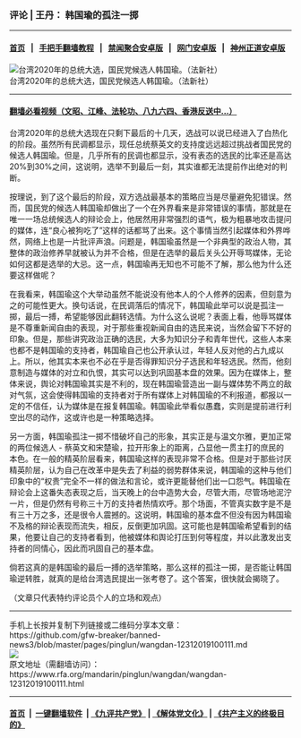 ### 评论 | 王丹： 韩国瑜的孤注一掷
------------------------

#### [首页](https://github.com/gfw-breaker/banned-news3/blob/master/README.md) &nbsp;&nbsp;|&nbsp;&nbsp; [手把手翻墙教程](https://github.com/gfw-breaker/guides/wiki) &nbsp;&nbsp;|&nbsp;&nbsp; [禁闻聚合安卓版](https://github.com/gfw-breaker/bn-android) &nbsp;&nbsp;|&nbsp;&nbsp; [网门安卓版](https://github.com/oGate2/oGate) &nbsp;&nbsp;|&nbsp;&nbsp; [神州正道安卓版](https://github.com/SzzdOgate/update) 



<div id="headerimg">
 <img alt="台湾2020年的总统大选，国民党候选人韩国瑜。（法新社）" src="https://www.rfa.org/mandarin/pinglun/wangdan/wangdan-12312019100111.html/000_1M93L3.jpg/@@images/5c771082-826d-4039-9beb-c368372f4543.jpeg" title="台湾2020年的总统大选，国民党候选人韩国瑜。（法新社）"/>
 <div id="headerimgcontents">
  <div id="headerimgcaption">
   <span>
    台湾2020年的总统大选，国民党候选人韩国瑜。（法新社）
   </span>
   <!-- zoomattribute -->
  </div>
  <!-- headerimgcaption -->
 </div>
 <!-- headerimagecontents -->
</div>

<hr/>


#### [翻墙必看视频（文昭、江峰、法轮功、八九六四、香港反送中...）](http://167.172.214.107/home.html)

<div id="storytext">
 <div>
  <div class="slot_header">
  </div>
 </div>
 <p>
  台湾2020年的总统大选现在只剩下最后的十几天，选战可以说已经进入了白热化的阶段。虽然所有民调都显示，现任总统蔡英文的支持度远远超过挑战者国民党的候选人韩国瑜。但是，几乎所有的民调也都显示，没有表态的选民的比率还是高达20%到30%之间，这说明，选举不到最后一刻，其实谁都无法提前作出绝对的判断。
 </p>
 <p>
  按理说，到了这个最后的阶段，双方选战最基本的策略应当是尽量避免犯错误。然而，国民党的候选人韩国瑜却做出了一个在外界看来是非常错误的事情，那就是在唯一一场总统候选人的辩论会上，他居然用非常强烈的语气，极为粗暴地攻击提问的媒体，连“良心被狗吃了”这样的话都骂了出来。这个事情当然引起媒体和外界哗然，网络上也是一片批评声浪。问题是，韩国瑜虽然是一个非典型的政治人物，其整体的政治修养早就被认为并不合格，但是在选举的最后关头公开辱骂媒体，无论如何这都是选举的大忌。这一点，韩国瑜再无知也不可能不了解，那么他为什么还要这样做呢？
 </p>
 <p>
  在我看来，韩国瑜这个大举动虽然不能说没有他本人的个人修养的因素，但刻意为之的可能性更大。换句话说，在民调落后的情况下，韩国瑜此举可以说是孤注一掷，最后一搏，希望能够因此翻转选情。为什么这么说呢？表面上看，他辱骂媒体是不尊重新闻自由的表现，对于那些重视新闻自由的选民来说，当然会留下不好的印象。但是，那些讲究政治正确的选民，大多为知识分子和青年世代，这些人本来也都不是韩国瑜的支持者，韩国瑜自己也公开承认过，年轻人反对他的占九成以上。所以，他其实本来也不必在乎是否得罪知识分子选民和年轻选民。然而，他刻意制造与媒体的对立和仇恨，其实可以达到巩固基本盘的效果。因为在媒体上，整体来说，舆论对韩国瑜其实是不利的，现在韩国瑜营造出一副与媒体势不两立的敌对气氛，这会使得韩国瑜的支持者对于所有媒体上对韩国瑜的不利报道，都报以一定的不信任，认为媒体是在报复韩国瑜。韩国瑜此举看似愚蠢，实则是提前进行利空出尽的动作，这或许也是一种策略选择。
 </p>
 <p>
  另一方面，韩国瑜孤注一掷不惜破坏自己的形象，其实正是与温文尔雅，更加正常的两位候选人 - 蔡英文和宋楚瑜，拉开形象上的距离，凸显他一贯主打的庶民的本色。在一般的精英阶层看来，韩国瑜这样的表现非常不合格。但是对于那些讨厌精英阶层，认为自己在改革中是失去了利益的弱势群体来说，韩国瑜的这种与他们印象中的“权贵”完全不一样的做法和言论，或许更能替他们出一口怨气。韩国瑜在辩论会上这番失态表现之后，当天晚上的台中造势大会，尽管大雨，尽管场地泥泞一片，但是仍然有号称三十万的支持者热情欢呼。那个场面，不管真实数字是不是有三十万之多，还是很令人震撼的。这说明，韩国瑜的基本盘不但没有因为韩国瑜不及格的辩论表现而流失，相反，反倒更加巩固。这可能也是韩国瑜希望看到的结果，他要让自己的支持者看到，他被媒体和舆论打压到何等程度，并以此激发出支持者的同情心，因此而巩固自己的基本盘。
 </p>
 <p>
  倘若这真的是韩国瑜的最后一搏的选举策略，那么这样的孤注一掷，是否能让韩国瑜逆转胜，就真的是给台湾选民提出一张考卷了。这个答案，很快就会揭晓了。
 </p>
 <p>
 </p>
 <p>
  （文章只代表特约评论员个人的立场和观点）
 </p>
</div>

<hr/>
手机上长按并复制下列链接或二维码分享本文章：<br/>
https://github.com/gfw-breaker/banned-news3/blob/master/pages/pinglun/wangdan-12312019100111.md <br/>
<a href='https://github.com/gfw-breaker/banned-news3/blob/master/pages/pinglun/wangdan-12312019100111.md'><img src='https://github.com/gfw-breaker/banned-news3/blob/master/pages/pinglun/wangdan-12312019100111.md.png'/></a> <br/>
原文地址（需翻墙访问）：https://www.rfa.org/mandarin/pinglun/wangdan/wangdan-12312019100111.html


------------------------
#### [首页](https://github.com/gfw-breaker/banned-news3/blob/master/README.md) &nbsp;|&nbsp; [一键翻墙软件](https://github.com/gfw-breaker/nogfw/blob/master/README.md) &nbsp;| [《九评共产党》](https://github.com/gfw-breaker/9ping.md/blob/master/README.md#九评之一评共产党是什么) | [《解体党文化》](https://github.com/gfw-breaker/jtdwh.md/blob/master/README.md) | [《共产主义的终极目的》](https://github.com/gfw-breaker/gczydzjmd.md/blob/master/README.md)


<img src='http://gfw-breaker.win/banned-news3/pages/pinglun/wangdan-12312019100111.md' width='0px' height='0px'/>